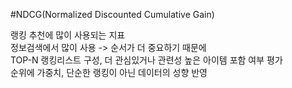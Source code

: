 #NDCG(Normalized Discounted Cumulative Gain)

랭킹 추천에 많이 사용되는 지표     
정보검색에서 많이 사용 -> 순서가 더 중요하기 때문에        
TOP-N 랭킹리스트 구성, 더 관심있거나 관련성 높은 아이템 포함 여부 평가     
순위에 가중치, 단순한 랭킹이 아닌 데이터의 성향 반영     
